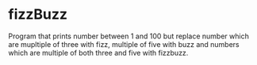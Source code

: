 # fizzBuzz
Program that prints number between 1 and 100 but replace number which are mupltiple of three with fizz, multiple of five with buzz and numbers which are multiple of both three and five with fizzbuzz.
